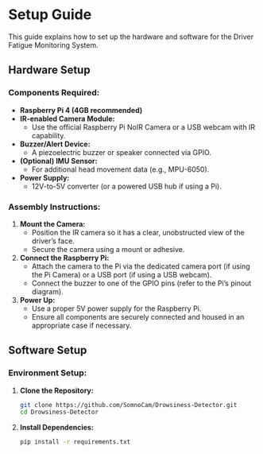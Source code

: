 # Setup Guide

This guide explains how to set up the hardware and software for the Driver Fatigue Monitoring System.

## Hardware Setup

### Components Required:
- **Raspberry Pi 4 (4GB recommended)**
- **IR-enabled Camera Module:**  
  - Use the official Raspberry Pi NoIR Camera or a USB webcam with IR capability.
- **Buzzer/Alert Device:**  
  - A piezoelectric buzzer or speaker connected via GPIO.
- **(Optional) IMU Sensor:**  
  - For additional head movement data (e.g., MPU-6050).
- **Power Supply:**  
  - 12V-to-5V converter (or a powered USB hub if using a Pi).

### Assembly Instructions:
1. **Mount the Camera:**  
   - Position the IR camera so it has a clear, unobstructed view of the driver’s face.
   - Secure the camera using a mount or adhesive.
2. **Connect the Raspberry Pi:**  
   - Attach the camera to the Pi via the dedicated camera port (if using the Pi Camera) or a USB port (if using a USB webcam).
   - Connect the buzzer to one of the GPIO pins (refer to the Pi’s pinout diagram).
3. **Power Up:**  
   - Use a proper 5V power supply for the Raspberry Pi.
   - Ensure all components are securely connected and housed in an appropriate case if necessary.

## Software Setup

### Environment Setup:
1. **Clone the Repository:**
   ```bash
   git clone https://github.com/SomnoCam/Drowsiness-Detector.git
   cd Drowsiness-Detector
   
2. **Install Dependencies:**

    ```bash
    pip install -r requirements.txt